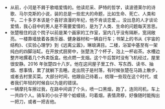 - 从前，小河是不屑于歌唱爱情的。他读尼采、萨特的哲学，读波德莱尔的诗歌、马尔克斯的小说，装的总是一些宏大的命题，比如生命、死亡、人类和平。二十多岁本该是个喜好浪漫的年纪，他不肯谈恋爱，。没出息的人才谈论爱情，我心目中的男人是不需要爱情的，是为了人类、生命的问题每天苦思。
- 张楚租住的这个院子以前是某个画家的工作室，室内几乎没有隔断，宽阔敞亮。一楼靠墙放着各类乐器、健身器材和一辆自行车；书架上的书从《宇宙的结构》、《实验心理学》到《远离尘嚣》，琳琅满目。二楼，浴室中基至有一架纯白的四脚浴缸。在开放式厨房中，张楚洗了个杯子，泡上一杯岩茶。水槽边整齐地摞着几个外卖饭盒。他点燃一支烟。这个午后暂时没有飞机经过，屋里很安静。2016 年张楚四十八岁。他在这间屋子里工作、写东西、读书、抽烟、想事情，累了就躺下去睡。走出院子是村落，有时候张楚在马路上散步，或者去村里买菜。大部分时间，他跟自己待着，。梳理一些现在这个时代，或者我们年轻的时候自以为是的错误。
- 一辆摩托车擦过我，在路中间调了个头，喷一口黑烟，跑了。连同司机，车上一共四个人。骑车的小伙子带个蛤蟆镜，叼着烟，表情肃穆，好像随时能掏出一把刀，或者一把吉他。